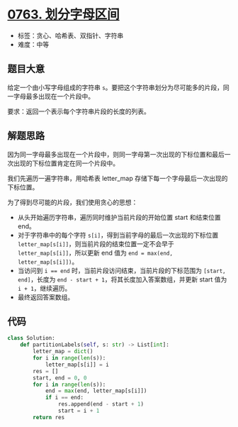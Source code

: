 # [0763. 划分字母区间](https://leetcode-cn.com/problems/partition-labels/)

- 标签：贪心、哈希表、双指针、字符串
- 难度：中等

## 题目大意

给定一个由小写字母组成的字符串 `s`。要把这个字符串划分为尽可能多的片段，同一字母最多出现在一个片段中。

要求：返回一个表示每个字符串片段的长度的列表。

## 解题思路

因为同一字母最多出现在一个片段中，则同一字母第一次出现的下标位置和最后一次出现的下标位置肯定在同一个片段中。

我们先遍历一遍字符串，用哈希表 letter_map 存储下每一个字母最后一次出现的下标位置。

为了得到尽可能的片段，我们使用贪心的思想：

- 从头开始遍历字符串，遍历同时维护当前片段的开始位置 start 和结束位置 end。
- 对于字符串中的每个字符 `s[i]`，得到当前字母的最后一次出现的下标位置 `letter_map[s[i]]`，则当前片段的结束位置一定不会早于 `letter_map[s[i]]`，所以更新 end 值为 `end = max(end, letter_map[s[i]])`。
- 当访问到 `i == end` 时，当前片段访问结束，当前片段的下标范围为 `[start, end]`，长度为 `end - start + 1`，将其长度加入答案数组，并更新 start 值为 `i + 1`，继续遍历。
- 最终返回答案数组。

## 代码

```Python
class Solution:
    def partitionLabels(self, s: str) -> List[int]:
        letter_map = dict()
        for i in range(len(s)):
            letter_map[s[i]] = i
        res = []
        start, end = 0, 0
        for i in range(len(s)):
            end = max(end, letter_map[s[i]])
            if i == end:
                res.append(end - start + 1)
                start = i + 1
        return res
```

